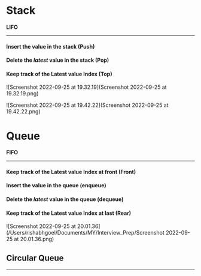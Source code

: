 # **Stack**

**LIFO**

---

#### Insert the value in the stack (Push)

#### Delete the *latest* value in the stack (Pop)

#### Keep track of the Latest value Index (Top)

![Screenshot 2022-09-25 at 19.32.19](Screenshot 2022-09-25 at 19.32.19.png)

![Screenshot 2022-09-25 at 19.42.22](Screenshot 2022-09-25 at 19.42.22.png)

# **Queue**

**FIFO**

---

#### Keep track of the Latest value Index at front (Front)

#### Insert the value in the queue (enqueue)

#### Delete the *latest* value in the queue (dequeue)

#### Keep track of the Latest value Index at last (Rear)

![Screenshot 2022-09-25 at 20.01.36](/Users/rishabhgoel/Documents/MY/Interview_Prep/Screenshot 2022-09-25 at 20.01.36.png)



## Circular Queue

---

